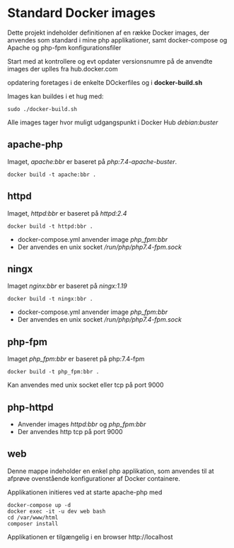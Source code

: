 # Standard Docker images

Dette projekt indeholder definitionen af en række Docker images, der anvendes som standard i mine php applikationer, samt docker-compose og Apache og php-fpm konfigurationsfiler

Start med at kontrollere og evt opdater versionsnumre på de anvendte images der uplles fra hub.docker.com

opdatering foretages i de enkelte DOckerfiles og i **docker-build.sh**

Images kan buildes i et hug med:

```
sudo ./docker-build.sh
```

Alle images tager hvor muligt udgangspunkt i Docker Hub *debian:buster* 

## apache-php
Imaget, *apache:bbr* er baseret på *php:7.4-apache-buster*.

```
docker build -t apache:bbr .
```
## httpd
Imaget, *httpd:bbr* er baseret på *httpd:2.4*

```
docker build -t httpd:bbr .
```
* docker-compose.yml anvender image *php_fpm:bbr*
* Der anvendes en unix socket */run/php/php7.4-fpm.sock*

## ningx
Imaget *nginx:bbr* er baseret på *ningx:1.19*

```
docker build -t ningx:bbr .
```
* docker-compose.yml anvender image *php_fpm:bbr*
* Der anvendes en unix socket */run/php/php7.4-fpm.sock* 

## php-fpm
Imaget *php_fpm:bbr* er baseret på php:7.4-fpm

```
docker build -t php_fpm:bbr .
```

Kan anvendes med unix socket eller tcp på port 9000

## php-httpd
* Anvender images *httpd:bbr* og *php_fpm:bbr*
* Der anvendes http tcp på port 9000

## web
Denne mappe indeholder en enkel php applikation, som anvendes til at afprøve ovenstående konfigurationer af Docker containere.

Applikationen initieres ved at starte apache-php med

```
docker-compose up -d
docker exec -it -u dev web bash
cd /var/www/html
composer install
```

Applikationen er tilgængelig i en browser http://localhost 
